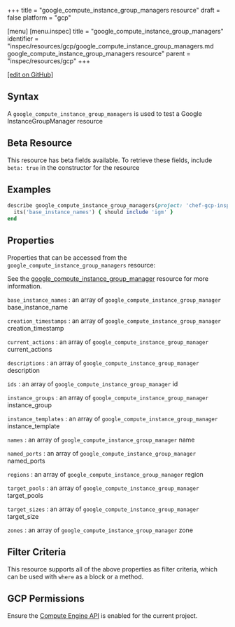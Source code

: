 +++
title = "google_compute_instance_group_managers resource"
draft = false
platform = "gcp"

[menu]
  [menu.inspec]
    title = "google_compute_instance_group_managers"
    identifier = "inspec/resources/gcp/google_compute_instance_group_managers.md google_compute_instance_group_managers resource"
    parent = "inspec/resources/gcp"
+++

[\[edit on GitHub\]](https://github.com/inspec/inspec-gcp/blob/master/docs/resources/google_compute_instance_group_managers.md)

## Syntax

A `google_compute_instance_group_managers` is used to test a Google InstanceGroupManager resource

## Beta Resource

This resource has beta fields available. To retrieve these fields, include `beta: true` in the constructor for the resource

## Examples

```ruby
describe google_compute_instance_group_managers(project: 'chef-gcp-inspec', zone: 'zone') do
  its('base_instance_names') { should include 'igm' }
end
```

## Properties

Properties that can be accessed from the `google_compute_instance_group_managers` resource:

See the [google_compute_instance_group_manager](/inspec/resources/google_compute_instance_group_manager/#properties) resource for more information.

`base_instance_names`
: an array of `google_compute_instance_group_manager` base_instance_name

`creation_timestamps`
: an array of `google_compute_instance_group_manager` creation_timestamp

`current_actions`
: an array of `google_compute_instance_group_manager` current_actions

`descriptions`
: an array of `google_compute_instance_group_manager` description

`ids`
: an array of `google_compute_instance_group_manager` id

`instance_groups`
: an array of `google_compute_instance_group_manager` instance_group

`instance_templates`
: an array of `google_compute_instance_group_manager` instance_template

`names`
: an array of `google_compute_instance_group_manager` name

`named_ports`
: an array of `google_compute_instance_group_manager` named_ports

`regions`
: an array of `google_compute_instance_group_manager` region

`target_pools`
: an array of `google_compute_instance_group_manager` target_pools

`target_sizes`
: an array of `google_compute_instance_group_manager` target_size

`zones`
: an array of `google_compute_instance_group_manager` zone

## Filter Criteria

This resource supports all of the above properties as filter criteria, which can be used
with `where` as a block or a method.

## GCP Permissions

Ensure the [Compute Engine API](https://console.cloud.google.com/apis/library/compute.googleapis.com/) is enabled for the current project.
